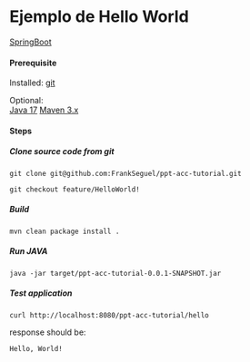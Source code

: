 # Ejemplo de Hello World 

[SpringBoot](http://projects.spring.io/spring-boot/)

#### Prerequisite 

Installed:
[git](https://www.digitalocean.com/community/tutorials/how-to-contribute-to-open-source-getting-started-with-git)

Optional:   
[Java 17](https://www.oracle.com/java/technologies/javase/jdk17-archive-downloads.html)
[Maven 3.x](https://maven.apache.org/download.cgi)

#### Steps

##### Clone source code from git
```
git clone git@github.com:FrankSeguel/ppt-acc-tutorial.git

git checkout feature/HelloWorld!

```

##### Build 
```
mvn clean package install .
```
##### Run JAVA
```
java -jar target/ppt-acc-tutorial-0.0.1-SNAPSHOT.jar
```

##### Test application

```
curl http://localhost:8080/ppt-acc-tutorial/hello
```

response should be:
```
Hello, World!
```